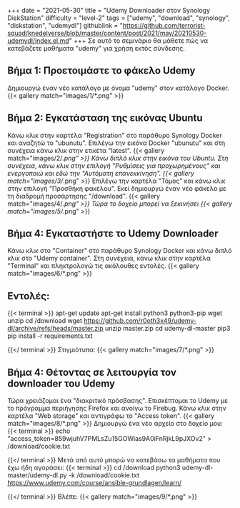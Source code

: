 +++
date = "2021-05-30"
title = "Udemy Downloader στον Synology DiskStation"
difficulty = "level-2"
tags = ["udemy", "download", "synology", "diskstation", "udemydl"]
githublink = "https://github.com/terrorist-squad/knedelverse/blob/master/content/post/2021/may/20210530-udemydl/index.el.md"
+++
Σε αυτό το σεμινάριο θα μάθετε πώς να κατεβάζετε μαθήματα "udemy" για χρήση εκτός σύνδεσης.
## Βήμα 1: Προετοιμάστε το φάκελο Udemy
Δημιουργώ έναν νέο κατάλογο με όνομα "udemy" στον κατάλογο Docker.
{{< gallery match="images/1/*.png" >}}

## Βήμα 2: Εγκατάσταση της εικόνας Ubuntu
Κάνω κλικ στην καρτέλα "Registration" στο παράθυρο Synology Docker και αναζητώ το "ubunutu". Επιλέγω την εικόνα Docker "ubunutu" και στη συνέχεια κάνω κλικ στην ετικέτα "latest".
{{< gallery match="images/2/*.png" >}}
Κάνω διπλό κλικ στην εικόνα του Ubuntu. Στη συνέχεια, κάνω κλικ στην επιλογή "Ρυθμίσεις για προχωρημένους" και ενεργοποιώ και εδώ την "Αυτόματη επανεκκίνηση".
{{< gallery match="images/3/*.png" >}}
Επιλέγω την καρτέλα "Τόμος" και κάνω κλικ στην επιλογή "Προσθήκη φακέλου". Εκεί δημιουργώ έναν νέο φάκελο με τη διαδρομή προσάρτησης "/download".
{{< gallery match="images/4/*.png" >}}
Τώρα το δοχείο μπορεί να ξεκινήσει
{{< gallery match="images/5/*.png" >}}

## Βήμα 4: Εγκαταστήστε το Udemy Downloader
Κάνω κλικ στο "Container" στο παράθυρο Synology Docker και κάνω διπλό κλικ στο "Udemy container". Στη συνέχεια, κάνω κλικ στην καρτέλα "Terminal" και πληκτρολογώ τις ακόλουθες εντολές.
{{< gallery match="images/6/*.png" >}}

##  Εντολές:

{{< terminal >}}
apt-get update
apt-get install python3 python3-pip wget unzip
cd /download
wget https://github.com/r0oth3x49/udemy-dl/archive/refs/heads/master.zip
unzip master.zip
cd udemy-dl-master
pip3 pip install -r requirements.txt

{{</ terminal >}}
Στιγμιότυπα:
{{< gallery match="images/7/*.png" >}}

## Βήμα 4: Θέτοντας σε λειτουργία τον downloader του Udemy
Τώρα χρειάζομαι ένα "διακριτικό πρόσβασης". Επισκέπτομαι το Udemy με το πρόγραμμα περιήγησης Firefox και ανοίγω το Firebug. Κάνω κλικ στην καρτέλα "Web storage" και αντιγράφω το "Access token".
{{< gallery match="images/8/*.png" >}}
Δημιουργώ ένα νέο αρχείο στο δοχείο μου:
{{< terminal >}}
echo "access_token=859wjuhV7PMLsZu15GOWias9A0iFnRjkL9pJXOv2" > /download/cookie.txt

{{</ terminal >}}
Μετά από αυτό μπορώ να κατεβάσω τα μαθήματα που έχω ήδη αγοράσει:
{{< terminal >}}
cd /download
python3 udemy-dl-master/udemy-dl.py -k /download/cookie.txt https://www.udemy.com/course/ansible-grundlagen/learn/

{{</ terminal >}}
Βλέπε:
{{< gallery match="images/9/*.png" >}}

